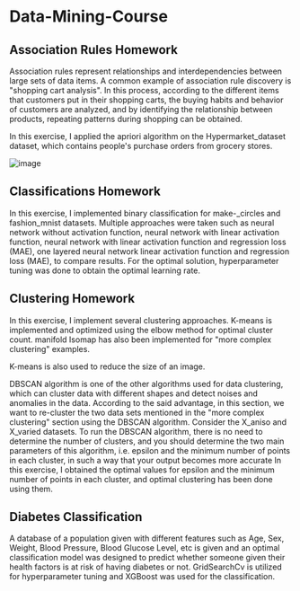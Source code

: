 # Data-Mining-Course

## Association Rules Homework
Association rules represent relationships and interdependencies between large sets of data items.
A common example of association rule discovery is "shopping cart analysis". In this process, according to the different items that customers put in their shopping carts, the buying habits and behavior of customers are analyzed, and by identifying the relationship between products, repeating patterns during shopping can be obtained.

In this exercise, I applied the apriori algorithm on the Hypermarket_dataset dataset, which contains people's purchase orders from grocery stores. 

![image](https://github.com/niloufareshghi/Data-Mining-Course/assets/47944007/fc915b89-bc38-4f1a-a265-09f68950c3f2)


## Classifications Homework
In this exercise, I implemented binary classification for make-_circles and fashion_mnist datasets. Multiple approaches were taken such as neural network without activation function, neural network with linear activation function, neural network with linear activation function and regression loss (MAE), one layered neural network linear activation function and regression loss (MAE), to compare results. For the optimal solution, hyperparameter tuning was done to obtain the optimal learning rate.

## Clustering Homework
In this exercise, I implement several clustering approaches. K-means is implemented and optimized using the elbow method for optimal cluster count. manifold Isomap has also been implemented for "more complex clustering" examples.

K-means is also used to reduce the size of an image. 

DBSCAN algorithm is one of the other algorithms used for data clustering, which can cluster data with different shapes and detect noises and anomalies in the data.
According to the said advantage, in this section, we want to re-cluster the two data sets mentioned in the "more complex clustering" section using the DBSCAN algorithm. Consider the X_aniso and X_varied datasets. To run the DBSCAN algorithm, there is no need to determine the number of clusters, and you should determine the two main parameters of this algorithm, i.e. epsilon and the minimum number of points in each cluster, in such a way that your output becomes more accurate
In this exercise, I obtained the optimal values for epsilon and the minimum number of points in each cluster, and optimal clustering has been done using them.

## Diabetes Classification
A database of a population given with different features such as Age, Sex, Weight, Blood Pressure, Blood Glucose Level, etc is given and an optimal classification model was designed to predict whether someone given their health factors is at risk of having diabetes or not. GridSearchCv is utilized for hyperparameter tuning and XGBoost was used for the classification.
